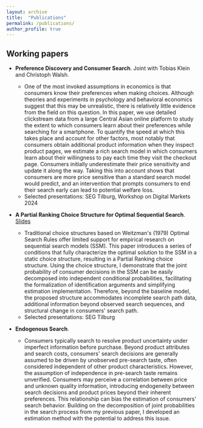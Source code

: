 ```yaml
---
layout: archive
title:  "Publications"
permalink: /publications/
author_profile: true
---
```



Working papers
---- 
* **Preference Discovery and Consumer Search**. Joint with Tobias Klein and Christoph Walsh. 
  * One of the most invoked assumptions in economics is that consumers know their preferences when making choices. Although theories and experiments in psychology and behavioral economics suggest that this may be unrealistic, there is relatively little evidence from the field on this question. In this paper, we use detailed clickstream data from a large Central Asian online platform to study the extent to which consumers learn about their preferences while searching for a smartphone. To quantify the speed at which this takes place and account for other factors, most notably that consumers obtain additional product information when they inspect product pages, we estimate a rich search model in which consumers learn about their willingness to pay each time they visit the checkout page. Consumers initially underestimate their price sensitivity and update it along the way. Taking this into account shows that consumers are more price sensitive than a standard search model would predict, and an intervention that prompts consumers to end their search early can lead to potential welfare loss.
  * Selected presentations: SEG Tilburg, Workshop on Digital Markets 2024


* **A Partial Ranking Choice Structure for Optimal Sequential Search**. [Slides](/files/Partial_Ranking_Slides.pdf)
  * Traditional choice structures based on Weitzman's (1979) Optimal Search Rules offer limited support for empirical research on sequential search models (SSM). This paper introduces a series of conditions that fully characterize the optimal solution to the SSM in a static choice structure, resulting in a Partial Ranking choice structure. Using the choice structure, I demonstrate that the joint probability of consumer decisions in the SSM can be easily decomposed into independent conditional probabilities, facilitating the formalization of identification arguments and simplifying estimation implementation. Therefore, beyond the baseline model, the proposed structure accommodates incomplete search path data, additional information beyond observed search sequences, and structural change in consumers' search path. 
  * Selected presentations: SEG Tilburg

* **Endogenous Search**. 
  * Consumers typically search to resolve product uncertainty under imperfect information before purchase. Beyond product attributes and search costs, consumers' search decisions are generally assumed to be driven by unobserved pre-search taste, often considered independent of other product characteristics. However, the assumption of independence in pre-search taste remains unverified. Consumers may perceive a correlation between price and unknown quality information, introducing endogeneity between search decisions and product prices beyond their inherent preferences. This relationship can bias the estimation of consumers' search behavior. Building on the decomposition of joint probabilities in the search process from my previous paper, I developed an estimation method with the potential to address this issue. 

